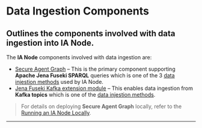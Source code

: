 # Data Ingestion Components
## Outlines the components involved with data ingestion into IA Node.

The **IA Node** components involved with data ingestion are:  
- [Secure Agent Graph](https://github.com/National-Digital-Twin/secure-agent-graph) – This is the primary component supporting **Apache Jena Fuseki SPARQL** queries which is one of the 3 [data injestion methods](https://github.com/National-Digital-Twin/integration-architecture-documentation/blob/main/DeveloperDocumentation/IANode/data-ingestion-methods.md) used by IA Node.  
- [Jena Fuseki Kafka extension module](https://github.com/National-Digital-Twin/jena-fuseki-kafka) – This enables data ingestion from **Kafka topics** which is one of the [data injestion methods](https://github.com/National-Digital-Twin/integration-architecture-documentation/blob/main/DeveloperDocumentation/IANode/data-ingestion-methods.md).  

> For details on deploying **Secure Agent Graph** locally, refer to the [Running an IA Node Locally](../Deployment/DeploymentLocal.md).  

---
